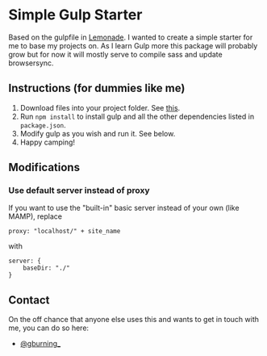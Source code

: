 # Simple Gulp Starter

Based on the gulpfile in [Lemonade](http://lemonade.im/). I wanted to create a simple starter for me to base my projects on. As I learn Gulp more this package will probably grow but for now it will mostly serve to compile sass and update browsersync.

## Instructions (for dummies like me)

1. Download files into your project folder. See [this](http://stackoverflow.com/questions/11497457/git-clone-without-git-directory?lq=1).
2. Run `npm install` to install gulp and all the other dependencies listed in `package.json`.
3. Modify gulp as you wish and run it. See below.
4. Happy camping!

## Modifications

### Use default server instead of proxy

If you want to use the "built-in" basic server instead of your own (like MAMP), replace

    proxy: "localhost/" + site_name

with

    server: {
    	baseDir: "./"
    }

## Contact
On the off chance that anyone else uses this and wants to get in touch with me, you can do so here:

-   [@gburning_](http://twitter.com/gburning_)
